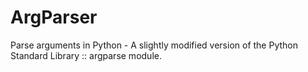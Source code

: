 # ArgParser
Parse arguments in Python - A slightly modified version of the Python Standard Library :: argparse module.
